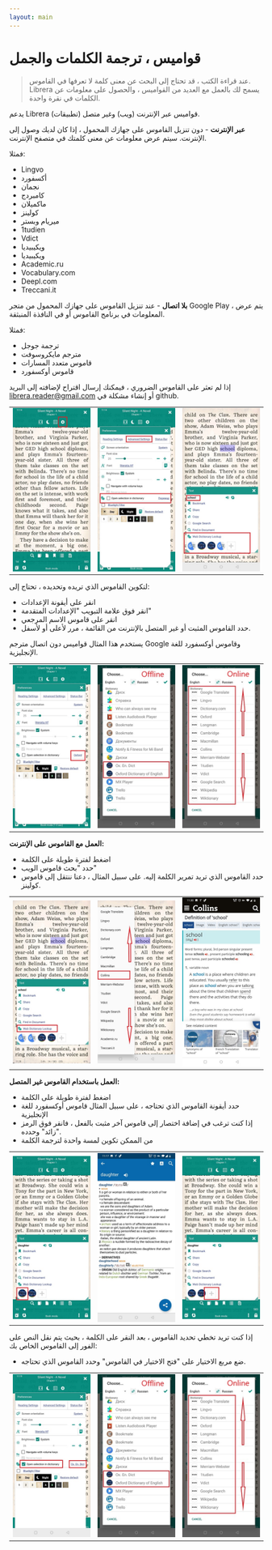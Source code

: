 ```yaml
---
layout: main
---
```


# قواميس ، ترجمة الكلمات والجمل

> عند قراءة الكتب ، قد تحتاج إلى البحث عن معنى كلمة لا تعرفها في القاموس. Librera يسمح لك بالعمل مع العديد من القواميس ، والحصول على معلومات عن الكلمات في نقرة واحدة.

يدعم Librera قواميس عبر الإنترنت (ويب) وغير متصل (تطبيقات).

**عبر الإنترنت** - دون تنزيل القاموس على جهازك المحمول ، إذا كان لديك وصول إلى الإنترنت. سيتم عرض معلومات عن معنى كلمتك في متصفح الإنترنت.

فمثلا:

* Lingvo
* أكسفورد
* نجمان
* كامبردج
* ماكميلان
* كولينز
* ميريام وبستر
* 1tudien
* Vdict
* ويكيبيديا
* ويكيبيديا
* Academic.ru
* Vocabulary.com
* Deepl.com
* Treccani.it

**بلا اتصال** - عند تنزيل القاموس على جهازك المحمول من متجر Google Play ، يتم عرض المعلومات في برنامج القاموس أو في النافذة المنبثقة.

فمثلا:

* ترجمة جوجل
* مترجم مايكروسوفت
* قاموس متعدد المسارات
* قاموس أوكسفورد

إذا لم تعثر على القاموس الضروري ، فيمكنك إرسال اقتراح لإضافته إلى البريد librera.reader@gmail.com أو إنشاء مشكلة في github.

||||
|-|-|-|
|![](1.jpg)|![](2.jpg)|![](3.jpg)|


لتكوين القاموس الذي تريده وتحديده ، تحتاج إلى:

* انقر على أيقونة الإعدادات
* انقر فوق علامة التبويب &quot;الإعدادات المتقدمة&quot;
* انقر على قاموس الاسم المرجعي
* حدد القاموس المثبت أو غير المتصل بالإنترنت من القائمة ، مرر لأعلى أو لأسفل.

يستخدم هذا المثال قواميس دون اتصال مترجم Google وقاموس أوكسفورد للغة الإنجليزية.

||||
|-|-|-|
|![](4.jpg)|![](55.jpg)|![](66.jpg)|


**العمل مع القاموس على الإنترنت:**

* اضغط لفترة طويلة على الكلمة
* حدد &quot;بحث قاموس الويب&quot;
* حدد القاموس الذي تريد تمرير الكلمة إليه. على سبيل المثال ، دعنا ننتقل إلى قاموس كولينز.


||||
|-|-|-|
|![](7.jpg)|![](8.jpg)|![](9.jpg)|

**العمل باستخدام القاموس غير المتصل:**

* اضغط لفترة طويلة على الكلمة
* حدد أيقونة القاموس الذي تحتاجه ، على سبيل المثال قاموس أوكسفورد للغة الإنجليزية
* إذا كنت ترغب في إضافة اختصار إلى قاموس آخر مثبت بالفعل ، فانقر فوق الرمز &quot;زائد&quot; وحدده.
* من الممكن تكوين لمسة واحدة لترجمة الكلمة

||||
|-|-|-|
|![](10.jpg)|![](11.jpg)|![](12.jpg)|


إذا كنت تريد تخطي تحديد القاموس ، بعد النقر على الكلمة ، بحيث يتم نقل النص على الفور إلى القاموس الخاص بك:

* ضع مربع الاختيار على &quot;فتح الاختيار في القاموس&quot; وحدد القاموس الذي تحتاجه.

||||
|-|-|-|
|![](13.jpg)|![](55.jpg)|![](66.jpg)|
